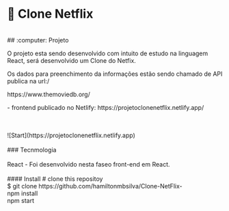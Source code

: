 # :pushpin: Clone Netflix
<br/>
## :computer: Projeto

<p>O projeto esta sendo desenvolvido com intuito de estudo na linguagem React, será desenvolvido um Clone do Netfix. </p>
<p>Os dados para preenchimento da informações estão sendo chamado de API publica na url:/<p>
  https://www.themoviedb.org/

<p>- frontend publicado no Netlify: https://projetoclonenetflix.netlify.app/</p>
<br/><br/>
![Start](https://projetoclonenetflix.netlify.app)
<br/><br/>
### Tecnmologia
<br/><br/>
React 
- Foi desenvolvido nesta faseo front-end em React.
<br/><br/>
#### Install
# clone this repositoy
  <br/>
$ git clone https://github.com/hamiltonmbsilva/Clone-NetFlix-
   <br/>
npm install
   <br/>
npm start





